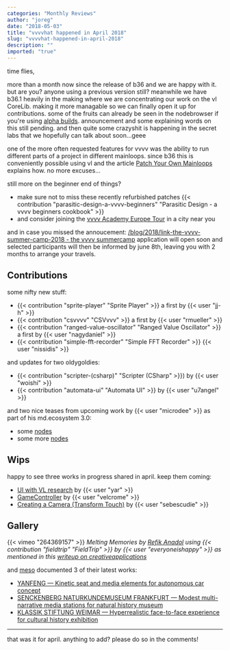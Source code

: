 ```yaml
---
categories: "Monthly Reviews"
author: "joreg"
date: "2018-05-03"
title: "vvvvhat happened in April 2018"
slug: "vvvvhat-happened-in-april-2018"
description: ""
imported: "true"
---
```



time flies,

more than a month now since the release of b36 and we are happy with it. but are you? anyone using a previous version still? meanwhile we have b36.1 heavily in the making where we are concentrating our work on the vl CoreLib. making it more managable so we can finally open it up for contributions. some of the fruits can already be seen in the nodebrowser if you're using [alpha builds](https://legacy.vvvv.org/downloads/previews). announcement and some explaining words on this still pending. and then quite some crazyshit is happening in the secret labs that we hopefully can talk about soon...geee

one of the more often requested features for vvvv was the ability to run different parts of a project in different mainloops. since b36 this is conveniently possible using vl and the article [Patch Your Own Mainloops](/blog/2018/vl-patch-your-own-mainloops) explains how. no more excuses...

still more on the beginner end of things?
- make sure not to miss these recently refurbished patches {{< contribution "parasitic-design-a-vvvv-beginners" "Parasitic Design - a vvvv beginners cookbook" >}}
- and consider joining the [vvvv Academy Europe Tour](/blog/2018/vvvv-academy-europe-tour) in a city near you

and in case you missed the annoucement: [/blog/2018/link-the-vvvv-summer-camp-2018 - the vvvv summercamp](/blog/2018/link-the-vvvv-summer-camp-2018) application will open soon and selected participants will then be informed by june 8th, leaving you with 2 months to arrange your travels.

## Contributions

<!--{SPLIT()}-->
some nifty new stuff:
* {{< contribution "sprite-player" "Sprite Player" >}} a first by {{< user "jj-h" >}}
* {{< contribution "csvvvv" "CSVvvv" >}} a first by {{< user "rmueller" >}}
* {{< contribution "ranged-value-oscillator" "Ranged Value Oscillator" >}} a first by {{< user "nagydaniel" >}}
* {{< contribution "simple-fft-recorder" "Simple FFT Recorder" >}} {{< user "nissidis" >}}
<!--~~~-->
and updates for two oldygoldies:
* {{< contribution "scripter-(csharp)" "Scripter (CSharp" >}}) by {{< user "woishi" >}}
* {{< contribution "automata-ui" "Automata UI" >}} by {{< user "u7angel" >}}

and two nice teases from upcoming work by {{< user "microdee" >}} as part of his md.ecosystem 3.0:
* some [nodes](/blog/nodes) 
* some more [nodes](/blog/nodes-0) 
<!--{SPLIT}-->

## Wips

happy to see three works in progress shared in april. keep them coming:
* [UI with VL research](https://discourse.vvvv.org/t/ui-with-vl-research/16239) by {{< user "yar" >}}
* [GameController](https://discourse.vvvv.org/t/gamecontroller/16243) by {{< user "velcrome" >}}
* [Creating a Camera (Transform Touch)](https://discourse.vvvv.org/t/creating-a-camera-transform-touch/16183) by {{< user "sebescudie" >}}

## Gallery

{{< vimeo "264369157" >}}
*Melting Memories by [Refik Anadol](http://refikanadol.com/)*
*using {{< contribution "fieldtrip" "FieldTrip" >}} by {{< user "everyoneishappy" >}}*
*as mentioned in this [writeup on creativeapplications](http://www.creativeapplications.net/vvvv/melting-memories-drawing-neural-mechanisms-of-cognitive-control/)*

and [meso](https://legacy.vvvv.org/businesses/meso) documented 3 of their latest works:
* [YANFENG — Kinetic seat and media elements for autonomous car concept](/blog/yanfeng-—-kinetic-seat-and-media-elements-for-autonomous-car-concept)
* [SENCKENBERG NATURKUNDEMUSEUM FRANKFURT — Modest multi-narrative media stations for natural history museum](/blog/senckenberg-naturkundemuseum-frankfurt-—-modest-multi-narrative-media-stations-for-natural-hist)
* [KLASSIK STIFTUNG WEIMAR — Hyperrealistic face-to-face experience for cultural history exhibition](/blog/klassik-stiftung-weimar-—-hyperrealistic-face-to-face-experience-for-cultural-history-exhibitio)

---
that was it for april. anything to add? please do so in the comments!